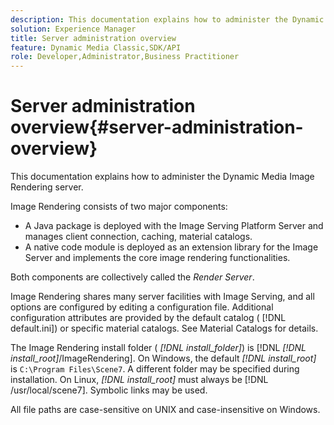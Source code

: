 ```yaml
---
description: This documentation explains how to administer the Dynamic Media Image Rendering server.
solution: Experience Manager
title: Server administration overview
feature: Dynamic Media Classic,SDK/API
role: Developer,Administrator,Business Practitioner
---
```


# Server administration overview{#server-administration-overview}

This documentation explains how to administer the Dynamic Media Image Rendering server.

Image Rendering consists of two major components:

* A Java package is deployed with the Image Serving Platform Server and manages client connection, caching, material catalogs. 
* A native code module is deployed as an extension library for the Image Server and implements the core image rendering functionalities.

Both components are collectively called the *Render Server*.

Image Rendering shares many server facilities with Image Serving, and all options are configured by editing a configuration file. Additional configuration attributes are provided by the default catalog ( [!DNL default.ini]) or specific material catalogs. See Material Catalogs for details.

The Image Rendering install folder ( *[!DNL install_folder]*) is [!DNL *[!DNL install_root]*/ImageRendering]. On Windows, the default *[!DNL install_root]* is `C:\Program Files\Scene7`. A different folder may be specified during installation. On Linux, *[!DNL install_root]* must always be [!DNL /usr/local/scene7]. Symbolic links may be used.

All file paths are case-sensitive on UNIX and case-insensitive on Windows. 
